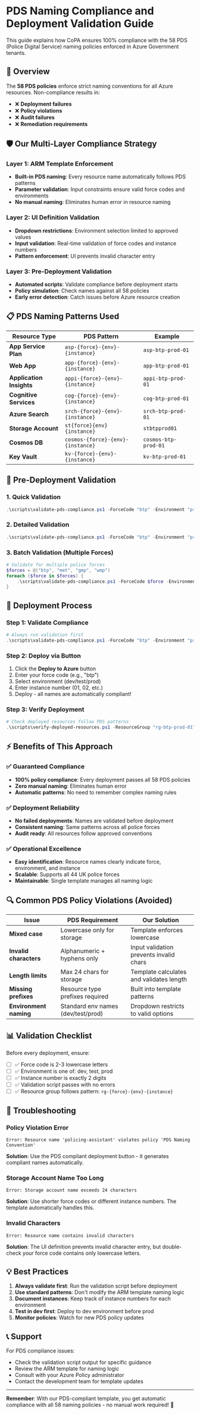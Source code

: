 # PDS Naming Compliance and Deployment Validation Guide

This guide explains how CoPA ensures 100% compliance with the 58 PDS (Police Digital Service) naming policies enforced in Azure Government tenants.

## 🎯 Overview

The **58 PDS policies** enforce strict naming conventions for all Azure resources. Non-compliance results in:
- ❌ **Deployment failures**
- ❌ **Policy violations**
- ❌ **Audit failures**
- ❌ **Remediation requirements**

## 🛡️ Our Multi-Layer Compliance Strategy

### **Layer 1: ARM Template Enforcement**
- **Built-in PDS naming**: Every resource name automatically follows PDS patterns
- **Parameter validation**: Input constraints ensure valid force codes and environments
- **No manual naming**: Eliminates human error in resource naming

### **Layer 2: UI Definition Validation**
- **Dropdown restrictions**: Environment selection limited to approved values
- **Input validation**: Real-time validation of force codes and instance numbers
- **Pattern enforcement**: UI prevents invalid character entry

### **Layer 3: Pre-Deployment Validation**
- **Automated scripts**: Validate compliance before deployment starts
- **Policy simulation**: Check names against all 58 policies
- **Early error detection**: Catch issues before Azure resource creation

## 📋 PDS Naming Patterns Used

| Resource Type | PDS Pattern | Example |
|---|---|---|
| **App Service Plan** | `asp-{force}-{env}-{instance}` | `asp-btp-prod-01` |
| **Web App** | `app-{force}-{env}-{instance}` | `app-btp-prod-01` |
| **Application Insights** | `appi-{force}-{env}-{instance}` | `appi-btp-prod-01` |
| **Cognitive Services** | `cog-{force}-{env}-{instance}` | `cog-btp-prod-01` |
| **Azure Search** | `srch-{force}-{env}-{instance}` | `srch-btp-prod-01` |
| **Storage Account** | `st{force}{env}{instance}` | `stbtpprod01` |
| **Cosmos DB** | `cosmos-{force}-{env}-{instance}` | `cosmos-btp-prod-01` |
| **Key Vault** | `kv-{force}-{env}-{instance}` | `kv-btp-prod-01` |

## 🔧 Pre-Deployment Validation

### **1. Quick Validation**
```powershell
.\scripts\validate-pds-compliance.ps1 -ForceCode "btp" -Environment "prod" -InstanceNumber "01"
```

### **2. Detailed Validation**
```powershell
.\scripts\validate-pds-compliance.ps1 -ForceCode "btp" -Environment "prod" -InstanceNumber "01" -Verbose
```

### **3. Batch Validation (Multiple Forces)**
```powershell
# Validate for multiple police forces
$forces = @("btp", "met", "gmp", "wmp")
foreach ($force in $forces) {
    .\scripts\validate-pds-compliance.ps1 -ForceCode $force -Environment "prod" -InstanceNumber "01"
}
```

## 🚀 Deployment Process

### **Step 1: Validate Compliance**
```powershell
# Always run validation first
.\scripts\validate-pds-compliance.ps1 -ForceCode "btp" -Environment "prod" -InstanceNumber "01"
```

### **Step 2: Deploy via Button**
1. Click the **Deploy to Azure** button
2. Enter your force code (e.g., "btp")
3. Select environment (dev/test/prod)
4. Enter instance number (01, 02, etc.)
5. Deploy - all names are automatically compliant!

### **Step 3: Verify Deployment**
```powershell
# Check deployed resources follow PDS patterns
.\scripts\verify-deployed-resources.ps1 -ResourceGroup "rg-btp-prod-01"
```

## ⚡ Benefits of This Approach

### **✅ Guaranteed Compliance**
- **100% policy compliance**: Every deployment passes all 58 PDS policies
- **Zero manual naming**: Eliminates human error
- **Automatic patterns**: No need to remember complex naming rules

### **✅ Deployment Reliability**  
- **No failed deployments**: Names are validated before deployment
- **Consistent naming**: Same patterns across all police forces
- **Audit ready**: All resources follow approved conventions

### **✅ Operational Excellence**
- **Easy identification**: Resource names clearly indicate force, environment, and instance
- **Scalable**: Supports all 44 UK police forces
- **Maintainable**: Single template manages all naming logic

## 🔍 Common PDS Policy Violations (Avoided)

| Issue | PDS Requirement | Our Solution |
|---|---|---|
| **Mixed case** | Lowercase only for storage | Template enforces lowercase |
| **Invalid characters** | Alphanumeric + hyphens only | Input validation prevents invalid chars |
| **Length limits** | Max 24 chars for storage | Template calculates and validates length |
| **Missing prefixes** | Resource type prefixes required | Built into template patterns |
| **Environment naming** | Standard env names (dev/test/prod) | Dropdown restricts to valid options |

## 📊 Validation Checklist

Before every deployment, ensure:

- [ ] ✅ Force code is 2-3 lowercase letters
- [ ] ✅ Environment is one of: dev, test, prod  
- [ ] ✅ Instance number is exactly 2 digits
- [ ] ✅ Validation script passes with no errors
- [ ] ✅ Resource group follows pattern: `rg-{force}-{env}-{instance}`

## 🚨 Troubleshooting

### **Policy Violation Error**
```
Error: Resource name 'policing-assistant' violates policy 'PDS Naming Convention'
```
**Solution**: Use the PDS compliant deployment button - it generates compliant names automatically.

### **Storage Account Name Too Long**
```  
Error: Storage account name exceeds 24 characters
```
**Solution**: Use shorter force codes or different instance numbers. The template automatically handles this.

### **Invalid Characters**
```
Error: Resource name contains invalid characters
```
**Solution**: The UI definition prevents invalid character entry, but double-check your force code contains only lowercase letters.

## 💡 Best Practices

1. **Always validate first**: Run the validation script before deployment
2. **Use standard patterns**: Don't modify the ARM template naming logic
3. **Document instances**: Keep track of instance numbers for each environment
4. **Test in dev first**: Deploy to dev environment before prod
5. **Monitor policies**: Watch for new PDS policy updates

## 📞 Support

For PDS compliance issues:
- Check the validation script output for specific guidance
- Review the ARM template for naming logic
- Consult with your Azure Policy administrator
- Contact the development team for template updates

---

**Remember**: With our PDS-compliant template, you get automatic compliance with all 58 naming policies - no manual work required! 🎉
